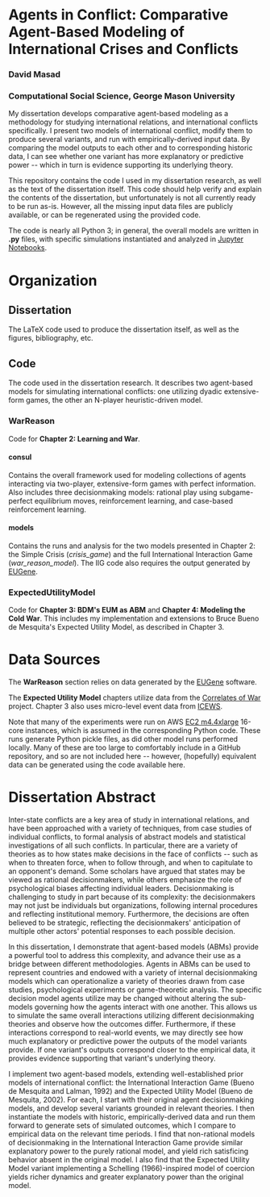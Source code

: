 # Agents in Conflict: Comparative Agent-Based Modeling of International Crises and Conflicts
### David Masad
### Computational Social Science, George Mason University

My dissertation develops comparative agent-based modeling as a methodology for studying international relations, and international conflicts specifically. I present two models of international conflict, modify them to produce several variants, and run with empirically-derived input data. By comparing the model outputs to each other and to corresponding historic data, I can see whether one variant has more explanatory or predictive power -- which in turn is evidence supporting its underlying theory.

This repository contains the code I used in my dissertation research, as well as the text of the dissertation itself. This code should help verify and explain the contents of the dissertation, but unfortunately is not all currently ready to be run as-is. However, all the missing input data files are publicly available, or can be regenerated using the provided code.

The code is nearly all Python 3; in general, the overall models are written in **.py** files, with specific simulations instantiated and analyzed in [Jupyter Notebooks](http://jupyter.org/).

# Organization

## Dissertation

The LaTeX code used to produce the dissertation itself, as well as the figures, bibliography, etc.

## Code
The code used in the dissertation research. It describes two agent-based models for simulating international conflicts: one utilizing dyadic extensive-form games, the other an N-player heuristic-driven model.

### WarReason
Code for **Chapter 2: Learning and War**. 

#### consul
Contains the overall framework used for modeling collections of agents interacting via two-player, extensive-form games with perfect information. Also includes three decisionmaking models: rational play using subgame-perfect equilibrium moves, reinforcement learning, and case-based reinforcement learning.

#### models
Contains the runs and analysis for the two models presented in Chapter 2: the Simple Crisis (*crisis_game*) and the full International Interaction Game (*war_reason_model*).  The IIG code also requires the output generated by [EUGene](http://www.eugenesoftware.org/).

### ExpectedUtilityModel

Code for **Chapter 3: BDM's EUM as ABM** and **Chapter 4: Modeling the Cold War**. This includes my implementation and extensions to Bruce Bueno de Mesquita's Expected Utility Model, as described in Chapter 3.

# Data Sources

The **WarReason** section relies on data generated by the [EUGene](http://www.eugenesoftware.org/) software.

The **Expected Utility Model** chapters utilize data from the [Correlates of War](http://www.correlatesofwar.org/) project. Chapter 3 also uses micro-level event data from [ICEWS](https://dataverse.harvard.edu/dataverse/icews).

Note that many of the experiments were run on AWS [EC2 m4.4xlarge](https://aws.amazon.com/ec2/instance-types/) 16-core instances, which is assumed in the corresponding Python code. These runs generate Python pickle files, as did other model runs performed locally. Many of these are too large to comfortably include in a GitHub repository, and so are not included here -- however, (hopefully) equivalent data can be generated using the code available here.

# Dissertation Abstract

Inter-state conflicts are a key area of study in international relations, and have been approached with a variety of techniques, from case studies of individual conflicts, to formal analysis of abstract models and statistical investigations of all such conflicts. In particular, there are a variety of theories as to how states make decisions in the face of conflicts -- such as when to threaten force, when to follow through, and when to capitulate to an opponent's demand. Some scholars have argued that states may be viewed as rational decisionmakers, while others emphasize the role of psychological biases affecting individual leaders. Decisionmaking is challenging to study in part because of its complexity: the decisionmakers may not just be individuals but organizations, following internal procedures and reflecting institutional memory. Furthermore, the decisions are often believed to be strategic, reflecting the decisionmakers' anticipation of multiple other actors' potential responses to each possible decision.

In this dissertation, I demonstrate that agent-based models (ABMs) provide a powerful tool to address this complexity, and advance their use as a bridge between different methodologies. Agents in ABMs can be used to represent countries and endowed with a variety of internal decisionmaking models which can operationalize a variety of theories drawn from case studies, psychological experiments or game-theoretic analysis. The specific decision model agents utilize may be changed without altering the sub-models governing how the agents interact with one another. This allows us to simulate the same overall interactions utilizing different decisionmaking theories and observe how the outcomes differ. Furthermore, if these interactions correspond to real-world events, we may directly see how much explanatory or predictive power the outputs of the model variants provide. If one variant's outputs correspond closer to the empirical data, it provides evidence supporting that variant's underlying theory.

I implement two agent-based models, extending well-established prior models of international conflict: the International Interaction Game (Bueno de Mesquita and Lalman, 1992) and the Expected Utility Model (Bueno de Mesquita, 2002). For each, I start with their original agent decisionmaking models, and develop several variants grounded in relevant theories. I then instantiate the models with historic, empirically-derived data and run them forward to generate sets of simulated outcomes, which I compare to empirical data on the relevant time periods. I find that non-rational models of decisionmaking in the International Interaction Game provide similar explanatory power to the purely rational model, and yield rich satisficing behavior absent in the original model. I also find that the Expected Utility Model variant implementing a Schelling (1966)-inspired model of coercion yields richer dynamics and greater explanatory power than the original model.

